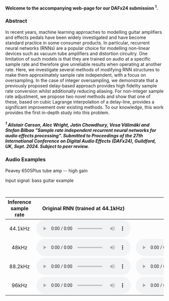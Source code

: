 #### Welcome to the accompanying web-page for our DAFx24 submission <sup>1</sup>.


### <b>Abstract</b>
In recent years, machine learning approaches to modelling guitar amplifiers and effects pedals have been widely investigated and have become standard practice in some consumer products. In particular, recurrent neural networks (RNNs) are a popular choice for modelling non-linear devices such as vacuum tube amplifiers and distortion circuitry. One limitation of such models is that they are trained on audio at a specific sample rate and therefore give unreliable results when operating at another rate. Here, we investigate several methods of modifying RNN structures to make them approximately sample rate independent, with a focus on oversampling. In the case of integer oversampling, we demonstrate that a previously proposed delay-based approach provides high fidelity sample rate conversion whilst additionally reducing aliasing. For non-integer sample rate adjustment, we propose two novel methods and show that one of these, based on cubic Lagrange interpolation of a delay-line, provides a significant improvement over existing methods. To our knowledge, this work provides the first in-depth study into this problem.
##### <sup>1</sup> Alistair Carson, Alec Wright, Jatin Chowdhury, Vesa Välimäki and Stefan Bilbao "Sample rate independent recurrent neural networks for audio effects processing". Submitted to *Proceedings of the 27th International Conference on Digital Audio Effects (DAFx24)*, Guildford, UK, Sept. 2024. Subject to peer review.

### <b>Audio Examples</b>

Peavey 6505Plus tube amp -- high gain 

Input signal: bass guitar example
<table style="text-align: center">
  <thead>
    <tr>
      <th colspan="3" style="border-left-style: hidden; border-top-style: hidden; visibility:  hidden"></th>
      <th colspan="3" style="text-align: center">Delay-based methods</th>
    </tr>
    <tr>
      <th>Inference sample rate</th>
      <th>Original RNN (trained at 44.1kHz) </th>
      <th>STN  </th>
      <th>LIDL  </th>
      <th>APDL (ours) </th>
      <th>CIDL (ours) </th>
    </tr>
  </thead>
  <tbody>
    <tr>
      <td>44.1kHz</td>
      <td >
        <audio controls>
          <source src="audio/6505Plus_Red_DirectOut_44100_naive_riff1.wav" type="audio/wav">
        </audio></td>
      <td>
        -</td>
      <td>
        -</td>
      <td>
        -</td>
      <td>
        - </td>
    </tr>
    <tr>
      <td>48kHz</td>
      <td>
        <audio controls>
          <source src="audio/6505Plus_Red_DirectOut_48000_naive_riff1.wav" type="audio/wav">        </audio></td>
      <td>
        <audio controls>
          <source src="audio/6505Plus_Red_DirectOut_48000_stn_riff1.wav" type="audio/wav">        </audio></td>
      <td>
        <audio controls>
          <source src="audio/6505Plus_Red_DirectOut_48000_lidl_riff1.wav" type="audio/wav">        </audio></td>
      <td>
        <audio controls>
          <source src="audio/6505Plus_Red_DirectOut_48000_apdl_riff1.wav" type="audio/wav">        </audio></td>
      <td>
        <audio controls>
          <source src="audio/6505Plus_Red_DirectOut_48000_lagrange_riff1.wav" type="audio/wav">        </audio></td>
    </tr>
    <tr>
      <td>88.2kHz</td>
      <td >
        <audio controls>
          <source src="audio/6505Plus_Red_DirectOut_88200_naive_riff1.wav" type="audio/wav">        </audio></td>
      <td>
        <audio controls>
          <source src="audio/6505Plus_Red_DirectOut_88200_stn_riff1.wav" type="audio/wav">        </audio></td>
      <td colspan="3" style="text-align: center">
        <audio controls>
          <source src="audio/6505Plus_Red_DirectOut_88200_lidl_riff1.wav" type="audio/wav">        </audio></td>
    </tr>
    <tr>
      <td>96kHz</td>
      <td>
        <audio controls>
          <source src="audio/6505Plus_Red_DirectOut_96000_naive_riff1.wav" type="audio/wav">        </audio></td>
      <td>
        <audio controls>
          <source src="audio/6505Plus_Red_DirectOut_96000_stn_riff1.wav" type="audio/wav">        </audio></td>
      <td>
        <audio controls>
          <source src="audio/6505Plus_Red_DirectOut_96000_lidl_riff1.wav" type="audio/wav">        </audio></td>
      <td>
        <audio controls>
          <source src="audio/6505Plus_Red_DirectOut_96000_apdl_riff1.wav" type="audio/wav">        </audio></td>
      <td>
        <audio controls>
          <source src="audio/6505Plus_Red_DirectOut_96000_lagrange_riff1.wav" type="audio/wav">        </audio></td>
    </tr>
  </tbody>
</table>
